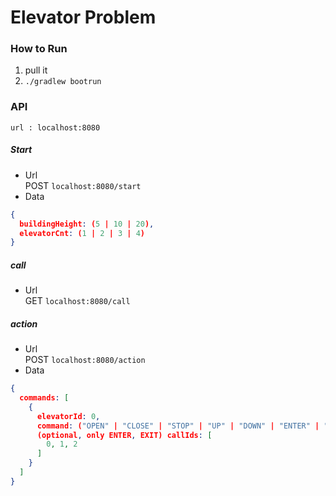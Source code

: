 # Elevator Problem

### How to Run
1. pull it
2. `./gradlew bootrun`

### API
`url : localhost:8080`
##### Start
- Url  
POST `localhost:8080/start`
- Data
```json
{
  buildingHeight: (5 | 10 | 20),
  elevatorCnt: (1 | 2 | 3 | 4)
}
```

##### call
- Url  
GET `localhost:8080/call`

##### action
- Url  
POST `localhost:8080/action`
- Data
```json
{
  commands: [
    {
      elevatorId: 0,
      command: ("OPEN" | "CLOSE" | "STOP" | "UP" | "DOWN" | "ENTER" | "EXIT"),
      (optional, only ENTER, EXIT) callIds: [
        0, 1, 2
      ]
    }
  ]
}
```
